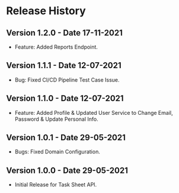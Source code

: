 # Release History

## Version 1.2.0 - Date 17-11-2021

- Feature: Added Reports Endpoint.

## Version 1.1.1 - Date 12-07-2021

- Bug: Fixed CI/CD Pipeline Test Case Issue.

## Version 1.1.0 - Date 12-07-2021

- Feature: Added Profile & Updated User Service to Change Email, Password & Update Personal Info.

## Version 1.0.1 - Date 29-05-2021

- Bugs: Fixed Domain Configuration.
## Version 1.0.0 - Date 29-05-2021

- Initial Release for Task Sheet API.
